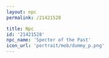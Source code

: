 ```yaml
---
layout: npc
permalink: /21421528

title: Npc
id: '21421528'
npc_name: 'Specter of the Past'
icon_url: 'portrait/mob/dummy_p.png'
---
```

